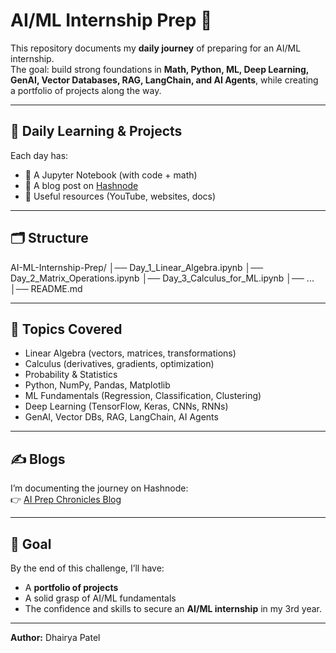 # AI/ML Internship Prep 🚀  

This repository documents my **daily journey** of preparing for an AI/ML internship.  
The goal: build strong foundations in **Math, Python, ML, Deep Learning, GenAI, Vector Databases, RAG, LangChain, and AI Agents**, while creating a portfolio of projects along the way.  

---

## 📅 Daily Learning & Projects
Each day has:
- 📓 A Jupyter Notebook (with code + math)  
- 📝 A blog post on [Hashnode](https://dhairya-ai-dev.hashnode.dev/)  
- 🔗 Useful resources (YouTube, websites, docs)  

---

## 🗂 Structure
AI-ML-Internship-Prep/
│── Day_1_Linear_Algebra.ipynb
│── Day_2_Matrix_Operations.ipynb
│── Day_3_Calculus_for_ML.ipynb
│── ...
│── README.md

---

## 🧩 Topics Covered
- Linear Algebra (vectors, matrices, transformations)  
- Calculus (derivatives, gradients, optimization)  
- Probability & Statistics  
- Python, NumPy, Pandas, Matplotlib  
- ML Fundamentals (Regression, Classification, Clustering)  
- Deep Learning (TensorFlow, Keras, CNNs, RNNs)  
- GenAI, Vector DBs, RAG, LangChain, AI Agents  

---

## ✍️ Blogs
I’m documenting the journey on Hashnode:  
👉 [AI Prep Chronicles Blog](https://dhairya-ai-dev.hashnode.dev/)  

---

## 🎯 Goal
By the end of this challenge, I’ll have:  
- A **portfolio of projects**  
- A solid grasp of AI/ML fundamentals  
- The confidence and skills to secure an **AI/ML internship** in my 3rd year.  

---

**Author:** Dhairya Patel  
